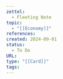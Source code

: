 ```yaml
---
zettel:
  - Fleeting Note
topic:
  - "[[Economy]]"
references: 
created: 2024-09-01
status:
  - To Do
URL: 
type: "[[Card]]"
tags:
---
```


